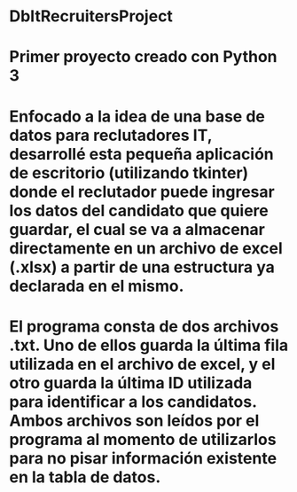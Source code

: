 # DbItRecruitersProject

# Primer proyecto creado con Python 3

# Enfocado a la idea de una base de datos para reclutadores IT, desarrollé esta pequeña aplicación de escritorio (utilizando tkinter) donde el reclutador puede ingresar los datos del candidato que quiere guardar, el cual se va a almacenar directamente en un archivo de excel (.xlsx) a partir de una estructura ya declarada en el mismo.

# El programa consta de dos archivos .txt. Uno de ellos guarda la última fila utilizada en el archivo de excel, y el otro guarda la última ID utilizada para identificar a los candidatos. Ambos archivos son leídos por el programa al momento de utilizarlos para no pisar información existente en la tabla de datos.
